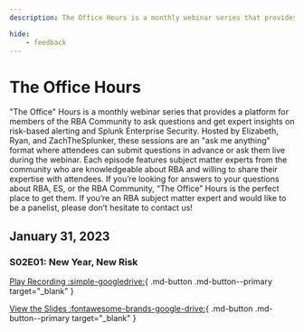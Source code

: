 ```yaml
---
description: The Office Hours is a monthly webinar series that provides a platform for members of the RBA Community to ask questions and get expert insights on risk-based alerting and Splunk Enterprise Security.

hide:
    - feedback
---
```


# The Office Hours

"The Office" Hours is a monthly webinar series that provides a platform for members of the RBA Community to ask questions and get expert insights on risk-based alerting and Splunk Enterprise Security. Hosted by Elizabeth, Ryan, and ZachTheSplunker, these sessions are an "ask me anything" format where attendees can submit questions in advance or ask them live during the webinar. Each episode features subject matter experts from the community who are knowledgeable about RBA and willing to share their expertise with attendees. If you’re looking for answers to your questions about RBA, ES, or the RBA Community, “The Office” Hours is the perfect place to get them. If you’re an RBA subject matter expert and would like to be a panelist, please don’t hesitate to contact us!

## January 31, 2023 

### S02E01: New Year, New Risk

[Play Recording :simple-googledrive:](https://drive.google.com/file/d/1EQd3_q39E0cI9KH1QU1F_7MOLqtZmYgC/view "The Office Hours Recording"){ .md-button .md-button--primary target="_blank" }

[View the Slides :fontawesome-brands-google-drive:](https://docs.google.com/presentation/d/1ekCK72UbBlW8HyTS0fgso5ZHU9F__6Q01LfwlxmpNwg/edit?usp=sharing "See Slide Deck"){ .md-button .md-button--primary target="_blank" }
